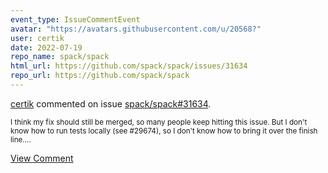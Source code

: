 ```yaml
---
event_type: IssueCommentEvent
avatar: "https://avatars.githubusercontent.com/u/20568?"
user: certik
date: 2022-07-19
repo_name: spack/spack
html_url: https://github.com/spack/spack/issues/31634
repo_url: https://github.com/spack/spack
---
```


<a href='https://github.com/certik' target='_blank'>certik</a> commented on issue <a href='https://github.com/spack/spack/issues/31634' target='_blank'>spack/spack#31634</a>.

<small>I think my fix should still be merged, so many people keep hitting this issue. But I don't know how to run tests locally (see #29674), so I don't know how to bring it over the finish line....</small>

<a href='https://github.com/spack/spack/issues/31634' target='_blank'>View Comment</a>